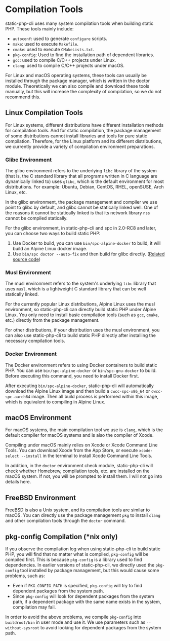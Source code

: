 # Compilation Tools

static-php-cli uses many system compilation tools when building static PHP. These tools mainly include:

- `autoconf`: used to generate `configure` scripts.
- `make`: used to execute `Makefile`.
- `cmake`: used to execute `CMakeLists.txt`.
- `pkg-config`: Used to find the installation path of dependent libraries.
- `gcc`: used to compile C/C++ projects under Linux.
- `clang`: used to compile C/C++ projects under macOS.

For Linux and macOS operating systems, 
these tools can usually be installed through the package manager, which is written in the doctor module.
Theoretically we can also compile and download these tools manually, 
but this will increase the complexity of compilation, so we do not recommend this.

## Linux Compilation Tools

For Linux systems, different distributions have different installation methods for compilation tools. 
And for static compilation, the package management of some distributions cannot install libraries and tools for pure static compilation.
Therefore, for the Linux platform and its different distributions, 
we currently provide a variety of compilation environment preparations.

### Glibc Environment

The glibc environment refers to the underlying `libc` library of the system 
(that is, the C standard library that all programs written in C language are dynamically linked to) uses `glibc`, 
which is the default environment for most distributions.
For example: Ubuntu, Debian, CentOS, RHEL, openSUSE, Arch Linux, etc.

In the glibc environment, the package management and compiler we use point to glibc by default, 
and glibc cannot be statically linked well. 
One of the reasons it cannot be statically linked is that its network library `nss` cannot be compiled statically.

For the glibc environment, in static-php-cli and spc in 2.0-RC8 and later, you can choose two ways to build static PHP:

1. Use Docker to build, you can use `bin/spc-alpine-docker` to build, it will build an Alpine Linux docker image.
2. Use `bin/spc doctor --auto-fix` and then build for glibc directly. 
([Related source code](https://github.com/crazywhalecc/static-php-cli/blob/main/src/SPC/doctor/item/LinuxMuslCheck.php))


### Musl Environment

The musl environment refers to the system's underlying `libc` library that uses `musl`, 
which is a lightweight C standard library that can be well statically linked.

For the currently popular Linux distributions, Alpine Linux uses the musl environment, 
so static-php-cli can directly build static PHP under Alpine Linux. 
You only need to install basic compilation tools (such as `gcc`, `cmake`, etc.) directly from the package management.

For other distributions, if your distribution uses the musl environment, 
you can also use static-php-cli to build static PHP directly after installing the necessary compilation tools.

### Docker Environment

The Docker environment refers to using Docker containers to build static PHP. You can use `bin/spc-alpine-docker` or `bin/spc-gnu-docker` to build.
Before executing this command, you need to install Docker first.

After executing `bin/spc-alpine-docker`, static-php-cli will automatically download the Alpine Linux image and then build a `cwcc-spc-x86_64` or `cwcc-spc-aarch64` image.
Then all build process is performed within this image, which is equivalent to compiling in Alpine Linux.

## macOS Environment

For macOS systems, the main compilation tool we use is `clang`, 
which is the default compiler for macOS systems and is also the compiler of Xcode.

Compiling under macOS mainly relies on Xcode or Xcode Command Line Tools. 
You can download Xcode from the App Store, 
or execute `xcode-select --install` in the terminal to install Xcode Command Line Tools.

In addition, in the `doctor` environment check module, static-php-cli will check whether Homebrew, 
compilation tools, etc. are installed on the macOS system. 
If not, you will be prompted to install them. I will not go into details here.

## FreeBSD Environment

FreeBSD is also a Unix system, and its compilation tools are similar to macOS. 
You can directly use the package management `pkg` to install `clang` and other compilation tools through the `doctor` command.

## pkg-config Compilation (*nix only)

If you observe the compilation log when using static-php-cli to build static PHP, you will find that no matter what is compiled, 
`pkg-config` will be compiled first. This is because `pkg-config` is a library used to find dependencies.
In earlier versions of static-php-cli, we directly used the `pkg-config` tool installed by package management, 
but this would cause some problems, such as:

- Even if `PKG_CONFIG_PATH` is specified, `pkg-config` will try to find dependent packages from the system path.
- Since `pkg-config` will look for dependent packages from the system path, 
  if a dependent package with the same name exists in the system, compilation may fail.

In order to avoid the above problems, we compile `pkg-config` into `buildroot/bin` in user mode and use it. 
We use parameters such as `--without-sysroot` to avoid looking for dependent packages from the system path.
